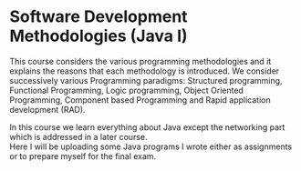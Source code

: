# Software Development Methodologies (Java I)

This course considers the various programming methodologies and it explains the reasons that
each methodology is introduced. We consider successively various Programming paradigms:
Structured programming, Functional Programming, Logic programming, Object Oriented
Programming, Component based Programming and Rapid application development (RAD).

In this course we learn everything about Java except the networking part which is addressed in a later course.  
Here I will be uploading some Java programs I wrote either as assignments or to prepare myself for the final exam.
